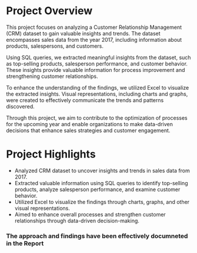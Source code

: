 
# Project Overview
This project focuses on analyzing a Customer Relationship Management (CRM) dataset to gain valuable insights and trends. The dataset encompasses sales data from the year 2017, including information about products, salespersons, and customers.

Using SQL queries, we extracted meaningful insights from the dataset, such as top-selling products, salesperson performance, and customer behavior. These insights provide valuable information for process improvement and strengthening customer relationships.

To enhance the understanding of the findings, we utilized Excel to visualize the extracted insights. Visual representations, including charts and graphs, were created to effectively communicate the trends and patterns discovered.

Through this project, we aim to contribute to the optimization of processes for the upcoming year and enable organizations to make data-driven decisions that enhance sales strategies and customer engagement.

# Project Highlights
- Analyzed CRM dataset to uncover insights and trends in sales data from 2017.
- Extracted valuable information using SQL queries to identify top-selling products, analyze salesperson performance, and examine customer behavior.
- Utilized Excel to visualize the findings through charts, graphs, and other visual representations.
- Aimed to enhance overall processes and strengthen customer relationships through data-driven decision-making.

### The approach and findings have been effectively documneted in the Report
